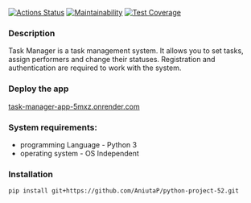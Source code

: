 [![Actions Status](https://github.com/AniutaP/python-project-52/actions/workflows/hexlet-check.yml/badge.svg)](https://github.com/AniutaP/python-project-52/actions)  [![Maintainability](https://api.codeclimate.com/v1/badges/b1032eae666d3d00e8e4/maintainability)](https://codeclimate.com/github/AniutaP/python-project-52/maintainability)  [![Test Coverage](https://api.codeclimate.com/v1/badges/b1032eae666d3d00e8e4/test_coverage)](https://codeclimate.com/github/AniutaP/python-project-52/test_coverage)


### Description
Task Manager is a task management system. It allows you to set tasks, assign performers and change their statuses. 
Registration and authentication are required to work with the system.


### Deploy the app
[task-manager-app-5mxz.onrender.com](https://task-manager-app-5mxz.onrender.com)


### System requirements:
* programming Language - Python 3
* operating system - OS Independent


### Installation 
`pip install git+https://github.com/AniutaP/python-project-52.git`